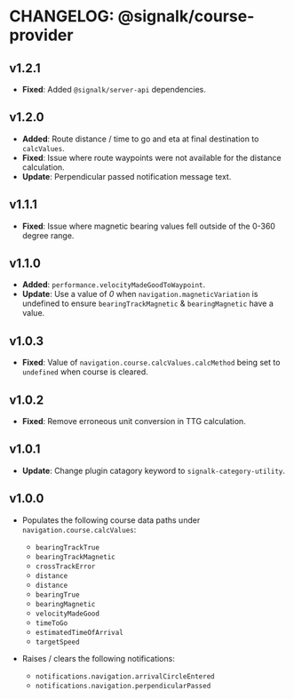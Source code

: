 # CHANGELOG: @signalk/course-provider

## v1.2.1

- **Fixed**: Added `@signalk/server-api` dependencies.

## v1.2.0

- **Added**: Route distance / time to go and eta at final destination to `calcValues`.
- **Fixed**: Issue where route waypoints were not available for the distance calculation.
- **Update**: Perpendicular passed notification message text.

## v1.1.1

- **Fixed**: Issue where magnetic bearing values fell outside of the 0-360 degree range.

## v1.1.0

- **Added**: `performance.velocityMadeGoodToWaypoint`.
- **Update**: Use a value of _0_ when `navigation.magneticVariation` is undefined to ensure `bearingTrackMagnetic` & `bearingMagnetic` have a value.

## v1.0.3

- **Fixed**: Value of `navigation.course.calcValues.calcMethod` being set to `undefined` when course is cleared.

## v1.0.2

- **Fixed**: Remove erroneous unit conversion in TTG calculation.

## v1.0.1

- **Update**: Change plugin catagory keyword to `signalk-category-utility`.

## v1.0.0

- Populates the following course data paths under `navigation.course.calcValues`:

    - `bearingTrackTrue`
    - `bearingTrackMagnetic`
    - `crossTrackError`
    - `distance`
    - `distance`
    - `bearingTrue`
    - `bearingMagnetic`
    - `velocityMadeGood`
    - `timeToGo`
    - `estimatedTimeOfArrival`
    - `targetSpeed`

- Raises / clears the following notifications:
    - `notifications.navigation.arrivalCircleEntered`
    - `notifications.navigation.perpendicularPassed`

